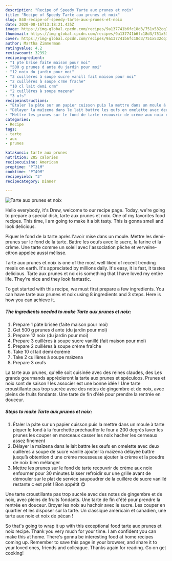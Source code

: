 ```yaml
---
description: "Recipe of Speedy Tarte aux prunes et noix"
title: "Recipe of Speedy Tarte aux prunes et noix"
slug: 840-recipe-of-speedy-tarte-aux-prunes-et-noix
date: 2020-08-16T13:18:21.435Z
image: https://img-global.cpcdn.com/recipes/9a137741b6fc18d3/751x532cq70/tarte-aux-prunes-et-noix-photo-principale-de-la-recette.jpg
thumbnail: https://img-global.cpcdn.com/recipes/9a137741b6fc18d3/751x532cq70/tarte-aux-prunes-et-noix-photo-principale-de-la-recette.jpg
cover: https://img-global.cpcdn.com/recipes/9a137741b6fc18d3/751x532cq70/tarte-aux-prunes-et-noix-photo-principale-de-la-recette.jpg
author: Martha Zimmerman
ratingvalue: 4.2
reviewcount: 32392
recipeingredient:
- "1 pte brise faite maison pour moi"
- "500 g prunes d ante du jardin pour moi"
- "12 noix du jardin pour moi"
- "3 cuillères à soupe sucre vanill fait maison pour moi"
- "2 cuillères à soupe crme frache"
- "10 cl lait demi crm"
- "2 cuillères à soupe mazena"
- "3 ufs"
recipeinstructions:
- "Étaler la pâte sur un papier cuisson puis la mettre dans un moule à tarte piquer le fond à la fourchette préchauffer le four à 200 degrés laver les prunes les couper en morceaux casser les noix hacher les cerneaux assez finement"
- "Délayer la maïzena dans le lait battre les œufs en omelette avec deux cuillères à soupe de sucre vanillé ajouter la maïzena délayée battre jusqu’à obtention d une crème mousseuse ajouter la crème et la poudre de noix bien mélanger"
- "Mettre les prunes sur le fond de tarte recouvrir de crème aux noix enfourner pour 30 minutes laisser refroidir sur une grille avant de démouler sur le plat de service saupoudrer de la cuillère de sucre vanillé restante c est prêt ! Bon appétit 😋"
categories:
- Recipe
tags:
- tarte
- aux
- prunes

katakunci: tarte aux prunes 
nutrition: 285 calories
recipecuisine: American
preptime: "PT31M"
cooktime: "PT49M"
recipeyield: "2"
recipecategory: Dinner

---
```



![Tarte aux prunes et noix](https://img-global.cpcdn.com/recipes/9a137741b6fc18d3/751x532cq70/tarte-aux-prunes-et-noix-photo-principale-de-la-recette.jpg)

Hello everybody, it's Drew, welcome to our recipe page. Today, we're going to prepare a special dish, tarte aux prunes et noix. One of my favorites food recipes. This time, I am going to make it a bit tasty. This is gonna smell and look delicious.

Piquer le fond de la tarte après l&#39;avoir mise dans un moule. Mettre les demi-prunes sur le fond de la tarte. Battre les oeufs avec le sucre, la farine et la crème. Une tarte comme un soleil avec l&#39;association pêche et verveine-citron appelée aussi mélisse.

Tarte aux prunes et noix is one of the most well liked of recent trending meals on earth. It's appreciated by millions daily. It's easy, it is fast, it tastes delicious. Tarte aux prunes et noix is something that I have loved my entire life. They're nice and they look fantastic.


To get started with this recipe, we must first prepare a few ingredients. You can have tarte aux prunes et noix using 8 ingredients and 3 steps. Here is how you can achieve it.

<!--inarticleads1-->

##### The ingredients needed to make Tarte aux prunes et noix:

1. Prepare 1 pâte brisée (faite maison pour moi)
1. Get 500 g prunes d ante (du jardin pour moi)
1. Prepare 12 noix (du jardin pour moi)
1. Prepare 3 cuillères à soupe sucre vanillé (fait maison pour moi)
1. Prepare 2 cuillères à soupe crème fraîche
1. Take 10 cl lait demi écrémé
1. Take 2 cuillères à soupe maïzena
1. Prepare 3 œufs


La tarte aux prunes, qu&#39;elle soit cuisinée avec des reines claudes, des Les grands gourmands apprécieront la tarte aux prunes et spéculoos. Prunes et noix sont de saison ! les associer est une bonne idée ! Une tarte croustillante pas trop sucrée avec des notes de gingembre et de noix, avec pleins de fruits fondants. Une tarte de fin d&#39;été pour prendre la rentrée en douceur. 

<!--inarticleads2-->

##### Steps to make Tarte aux prunes et noix:

1. Étaler la pâte sur un papier cuisson puis la mettre dans un moule à tarte piquer le fond à la fourchette préchauffer le four à 200 degrés laver les prunes les couper en morceaux casser les noix hacher les cerneaux assez finement
1. Délayer la maïzena dans le lait battre les œufs en omelette avec deux cuillères à soupe de sucre vanillé ajouter la maïzena délayée battre jusqu’à obtention d une crème mousseuse ajouter la crème et la poudre de noix bien mélanger
1. Mettre les prunes sur le fond de tarte recouvrir de crème aux noix enfourner pour 30 minutes laisser refroidir sur une grille avant de démouler sur le plat de service saupoudrer de la cuillère de sucre vanillé restante c est prêt ! Bon appétit 😋


Une tarte croustillante pas trop sucrée avec des notes de gingembre et de noix, avec pleins de fruits fondants. Une tarte de fin d&#39;été pour prendre la rentrée en douceur. Broyer les noix au hachoir avec le sucre. Les couper en quartier et les disposer sur la tarte. Un classique américain et canadien, une tarte aux noix et noix de pécan ! 

So that's going to wrap it up with this exceptional food tarte aux prunes et noix recipe. Thank you very much for your time. I am confident you can make this at home. There's gonna be interesting food at home recipes coming up. Remember to save this page in your browser, and share it to your loved ones, friends and colleague. Thanks again for reading. Go on get cooking!
